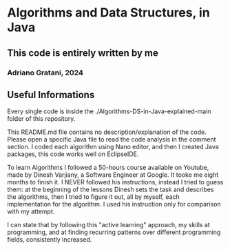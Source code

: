 # Algorithms and Data Structures, in Java #

## This code is entirely written by me ##

### Adriano Gratani, 2024 ###

## Useful Informations ##

Every single code is inside the ./Algorithms-DS-in-Java-explained-main folder of this repository.

This README.md file contains no description/explanation of the code. Please open a specific Java file to read the code analysis in the comment section.
I coded each algorithm using Nano editor, and then I created Java packages, this code works well on EclipseIDE.

To learn Algorithms I followed a 50-hours course available on Youtube, made by Dinesh Varjiany, a Software Engineer at Google. It tooke me eight months to finish it.
I NEVER followed his instructions, instead I tried to guess them: at the beginning of the lessons Dinesh sets the task and describes the algorithms, then I tried to figure it out, all by myself, each implementation for the algorithm.
I used his instruction only for comparison with my attempt.

I can state that by following this "active learning" approach, my skills at programming, and at finding recurring patterns over different programming fields, consistently increased.

